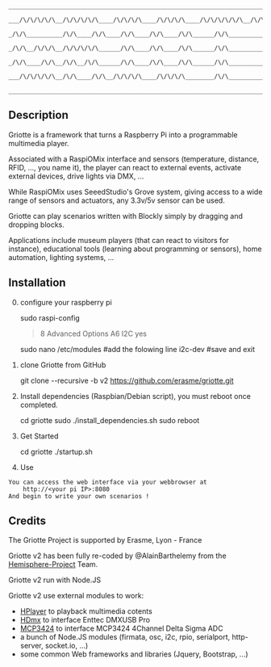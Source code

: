 ```
       ______________________________________________________________________________________________
      ___/\/\/\/\/\__/\/\/\/\/\____/\/\/\/\____/\/\/\/\____/\/\/\/\/\/\__/\/\/\/\/\/\__/\/\/\/\/\/\_
     _/\/\__________/\/\____/\/\____/\/\____/\/\____/\/\______/\/\__________/\/\______/\___________
    _/\/\__/\/\/\__/\/\/\/\/\______/\/\____/\/\____/\/\______/\/\__________/\/\______/\/\/\/\/\___  
   _/\/\____/\/\__/\/\__/\/\______/\/\____/\/\____/\/\______/\/\__________/\/\______/\/\_________
  ___/\/\/\/\/\__/\/\____/\/\__/\/\/\/\____/\/\/\/\________/\/\__________/\/\______/\/\/\/\/\/\_
 ______________________________________________________________________________________________  

```


Description
-------------

Griotte is a framework that turns a Raspberry Pi into a programmable multimedia player.

Associated with a RaspiOMix interface and sensors (temperature, distance, RFID, ..., you name it), the player can react to external events, activate external devices, drive lights via DMX, ...

While RaspiOMix uses SeeedStudio's Grove system, giving access to a wide range of sensors and actuators, any 3.3v/5v sensor can be used.

Griotte can play scenarios written with Blockly simply by dragging and dropping blocks.

Applications include museum players (that can react to visitors for instance), educational tools (learning about programming or sensors), home automation, lighting systems, ...


Installation
-------------

  0. configure your raspberry pi

		sudo raspi-config
		> 8 Advanced Options
		> A6 I2C
		> yes

		sudo nano /etc/modules
		#add the folowing line
		i2c-dev
		#save and exit

  1. clone Griotte from GitHub

		git clone --recursive -b v2 https://github.com/erasme/griotte.git

  3. Install dependencies (Raspbian/Debian script), you must reboot once completed.

		cd griotte
		sudo ./install_dependencies.sh
		sudo reboot

  4. Get Started

  		cd griotte
    		./startup.sh
    	
  5. Use
  	
	You can access the web interface via your webbrowser at
		http://<your pi IP>:8080
	And begin to write your own scenarios !


Credits
--------

The Griotte Project is supported by Erasme, Lyon - France

Griotte v2 has been fully re-coded by @AlainBarthelemy from the [Hemisphere-Project](https://github.com/Hemisphere-Project) Team.

Griotte v2 run with Node.JS

Griotte v2 use external modules to work:

- [HPlayer](https://github.com/Hemisphere-Project/HPlayer) to playback multimedia cotents
- [HDmx](https://github.com/Hemisphere-Project/HDmx) to interface Enttec DMXUSB Pro 
- [MCP3424](https://github.com/x3itsolutions/mcp3424) to interface MCP3424 4Channel Delta Sigma ADC 
- a bunch of Node.JS modules (firmata, osc, i2c, rpio, serialport, http-server, socket.io, ...)
- some common Web frameworks and libraries (Jquery, Bootstrap, ...)


